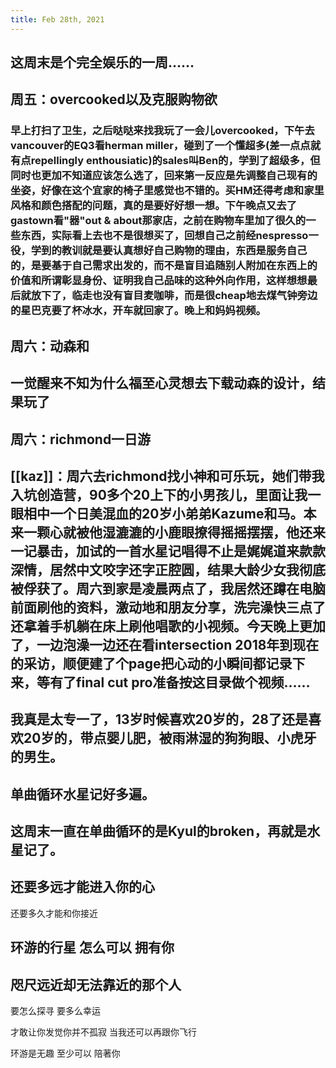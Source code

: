 ```yaml
---
title: Feb 28th, 2021
---
```


## 这周末是个完全娱乐的一周……
## 周五：overcooked以及克服购物欲
### 早上打扫了卫生，之后哒哒来找我玩了一会儿overcooked，下午去vancouver的EQ3看herman miller，碰到了一个懂超多(差一点点就有点repellingly enthousiatic)的sales叫Ben的，学到了超级多，但同时也更加不知道应该怎么选了，回来第一反应是先调整自己现有的坐姿，好像在这个宜家的椅子里感觉也不错的。买HM还得考虑和家里风格和颜色搭配的问题，真的是要好好想一想。下午晚点又去了gastown看"器"out & about那家店，之前在购物车里加了很久的一些东西，实际看上去也不是很想买了，回想自己之前经nespresso一役，学到的教训就是要认真想好自己购物的理由，东西是服务自己的，是要基于自己需求出发的，而不是盲目追随别人附加在东西上的价值和所谓彰显身份、证明我自己品味的这种外向作用，这样想想最后就放下了，临走也没有盲目麦咖啡，而是很cheap地去煤气钟旁边的星巴克要了杯冰水，开车就回家了。晚上和妈妈视频。
## 周六：动森和
## 一觉醒来不知为什么福至心灵想去下载动森的设计，结果玩了
## 周六：richmond一日游
## [[kaz]]：周六去richmond找小神和可乐玩，她们带我入坑创造营，90多个20上下的小男孩儿，里面让我一眼相中一个日美混血的20岁小弟弟Kazume和马。本来一颗心就被他湿漉漉的小鹿眼撩得摇摇摆摆，他还来一记暴击，加试的一首水星记唱得不止是娓娓道来款款深情，居然中文咬字还字正腔圆，结果大龄少女我彻底被俘获了。周六到家是凌晨两点了，我居然还蹲在电脑前面刷他的资料，激动地和朋友分享，洗完澡快三点了还拿着手机躺在床上刷他唱歌的小视频。今天晚上更加了，一边泡澡一边还在看intersection 2018年到现在的采访，顺便建了个page把心动的小瞬间都记录下来，等有了final cut pro准备按这目录做个视频……
## 我真是太专一了，13岁时候喜欢20岁的，28了还是喜欢20岁的，带点婴儿肥，被雨淋湿的狗狗眼、小虎牙的男生。
## 单曲循环水星记好多遍。
## 这周末一直在单曲循环的是Kyul的broken，再就是水星记了。
## 还要多远才能进入你的心
还要多久才能和你接近
## 环游的行星 怎么可以 拥有你
## 咫尺远近却无法靠近的那个人
要怎么探寻 要多么幸运

才敢让你发觉你并不孤寂
当我还可以再跟你飞行

环游是无趣 至少可以 陪著你
